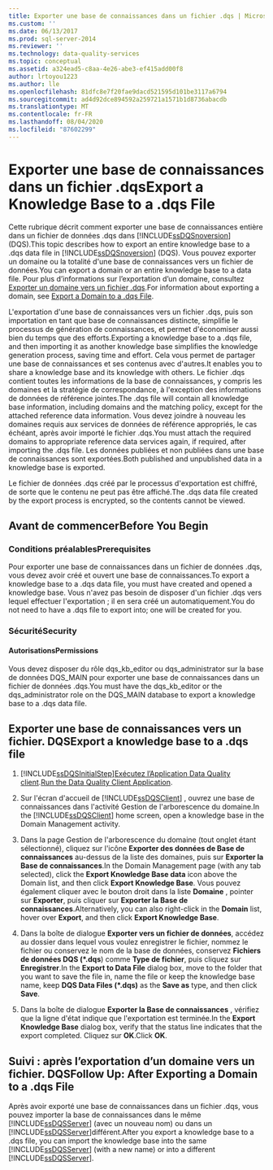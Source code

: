 ```yaml
---
title: Exporter une base de connaissances dans un fichier .dqs | Microsoft Docs
ms.custom: ''
ms.date: 06/13/2017
ms.prod: sql-server-2014
ms.reviewer: ''
ms.technology: data-quality-services
ms.topic: conceptual
ms.assetid: a324ead5-c8aa-4e26-abe3-ef415add00f8
author: lrtoyou1223
ms.author: lle
ms.openlocfilehash: 81dfc8e7f20fae9dacd521595d101be3117a6794
ms.sourcegitcommit: ad4d92dce894592a259721a1571b1d8736abacdb
ms.translationtype: MT
ms.contentlocale: fr-FR
ms.lasthandoff: 08/04/2020
ms.locfileid: "87602299"
---
```

# <a name="export-a-knowledge-base-to-a-dqs-file"></a><span data-ttu-id="fe078-102">Exporter une base de connaissances dans un fichier .dqs</span><span class="sxs-lookup"><span data-stu-id="fe078-102">Export a Knowledge Base to a .dqs File</span></span>
  <span data-ttu-id="fe078-103">Cette rubrique décrit comment exporter une base de connaissances entière dans un fichier de données .dqs dans [!INCLUDE[ssDQSnoversion](../includes/ssdqsnoversion-md.md)] (DQS).</span><span class="sxs-lookup"><span data-stu-id="fe078-103">This topic describes how to export an entire knowledge base to a .dqs data file in [!INCLUDE[ssDQSnoversion](../includes/ssdqsnoversion-md.md)] (DQS).</span></span> <span data-ttu-id="fe078-104">Vous pouvez exporter un domaine ou la totalité d'une base de connaissances vers un fichier de données.</span><span class="sxs-lookup"><span data-stu-id="fe078-104">You can export a domain or an entire knowledge base to a data file.</span></span> <span data-ttu-id="fe078-105">Pour plus d’informations sur l’exportation d’un domaine, consultez [Exporter un domaine vers un fichier .dqs](../../2014/data-quality-services/export-a-domain-to-a-dqs-file.md).</span><span class="sxs-lookup"><span data-stu-id="fe078-105">For information about exporting a domain, see [Export a Domain to a .dqs File](../../2014/data-quality-services/export-a-domain-to-a-dqs-file.md).</span></span>  
  
 <span data-ttu-id="fe078-106">L'exportation d'une base de connaissances vers un fichier .dqs, puis son importation en tant que base de connaissances distincte, simplifie le processus de génération de connaissances, et permet d'économiser aussi bien du temps que des efforts.</span><span class="sxs-lookup"><span data-stu-id="fe078-106">Exporting a knowledge base to a .dqs file, and then importing it as another knowledge base simplifies the knowledge generation process, saving time and effort.</span></span> <span data-ttu-id="fe078-107">Cela vous permet de partager une base de connaissances et ses contenus avec d'autres.</span><span class="sxs-lookup"><span data-stu-id="fe078-107">It enables you to share a knowledge base and its knowledge with others.</span></span> <span data-ttu-id="fe078-108">Le fichier .dqs contient toutes les informations de la base de connaissances, y compris les domaines et la stratégie de correspondance, à l'exception des informations de données de référence jointes.</span><span class="sxs-lookup"><span data-stu-id="fe078-108">The .dqs file will contain all knowledge base information, including domains and the matching policy, except for the attached reference data information.</span></span> <span data-ttu-id="fe078-109">Vous devez joindre à nouveau les domaines requis aux services de données de référence appropriés, le cas échéant, après avoir importé le fichier .dqs.</span><span class="sxs-lookup"><span data-stu-id="fe078-109">You must attach the required domains to appropriate reference data services again, if required, after importing the .dqs file.</span></span> <span data-ttu-id="fe078-110">Les données publiées et non publiées dans une base de connaissances sont exportées.</span><span class="sxs-lookup"><span data-stu-id="fe078-110">Both published and unpublished data in a knowledge base is exported.</span></span>  
  
 <span data-ttu-id="fe078-111">Le fichier de données .dqs créé par le processus d'exportation est chiffré, de sorte que le contenu ne peut pas être affiché.</span><span class="sxs-lookup"><span data-stu-id="fe078-111">The .dqs data file created by the export process is encrypted, so the contents cannot be viewed.</span></span>  
  
##  <a name="before-you-begin"></a><a name="BeforeYouBegin"></a> <span data-ttu-id="fe078-112">Avant de commencer</span><span class="sxs-lookup"><span data-stu-id="fe078-112">Before You Begin</span></span>  
  
###  <a name="prerequisites"></a><a name="Prerequisites"></a> <span data-ttu-id="fe078-113">Conditions préalables</span><span class="sxs-lookup"><span data-stu-id="fe078-113">Prerequisites</span></span>  
 <span data-ttu-id="fe078-114">Pour exporter une base de connaissances dans un fichier de données .dqs, vous devez avoir créé et ouvert une base de connaissances.</span><span class="sxs-lookup"><span data-stu-id="fe078-114">To export a knowledge base to a .dqs data file, you must have created and opened a knowledge base.</span></span> <span data-ttu-id="fe078-115">Vous n'avez pas besoin de disposer d'un fichier .dqs vers lequel effectuer l'exportation ; il en sera créé un automatiquement.</span><span class="sxs-lookup"><span data-stu-id="fe078-115">You do not need to have a .dqs file to export into; one will be created for you.</span></span>  
  
###  <a name="security"></a><a name="Security"></a> <span data-ttu-id="fe078-116">Sécurité</span><span class="sxs-lookup"><span data-stu-id="fe078-116">Security</span></span>  
  
####  <a name="permissions"></a><a name="Permissions"></a> <span data-ttu-id="fe078-117">Autorisations</span><span class="sxs-lookup"><span data-stu-id="fe078-117">Permissions</span></span>  
 <span data-ttu-id="fe078-118">Vous devez disposer du rôle dqs_kb_editor ou dqs_administrator sur la base de données DQS_MAIN pour exporter une base de connaissances dans un fichier de données .dqs.</span><span class="sxs-lookup"><span data-stu-id="fe078-118">You must have the dqs_kb_editor or the dqs_administrator role on the DQS_MAIN database to export a knowledge base to a .dqs data file.</span></span>  
  
##  <a name="export-a-knowledge-base-to-a-dqs-file"></a><a name="Export"></a><span data-ttu-id="fe078-119">Exporter une base de connaissances vers un fichier. DQS</span><span class="sxs-lookup"><span data-stu-id="fe078-119">Export a knowledge base to a .dqs file</span></span>  
  
1.  [!INCLUDE[ssDQSInitialStep](../includes/ssdqsinitialstep-md.md)]<span data-ttu-id="fe078-120">[Exécutez l’Application Data Quality client](../../2014/data-quality-services/run-the-data-quality-client-application.md).</span><span class="sxs-lookup"><span data-stu-id="fe078-120">[Run the Data Quality Client Application](../../2014/data-quality-services/run-the-data-quality-client-application.md).</span></span>  
  
2.  <span data-ttu-id="fe078-121">Sur l'écran d'accueil de [!INCLUDE[ssDQSClient](../includes/ssdqsclient-md.md)] , ouvrez une base de connaissances dans l'activité Gestion de l'arborescence du domaine.</span><span class="sxs-lookup"><span data-stu-id="fe078-121">In the [!INCLUDE[ssDQSClient](../includes/ssdqsclient-md.md)] home screen, open a knowledge base in the Domain Management activity.</span></span>  
  
3.  <span data-ttu-id="fe078-122">Dans la page Gestion de l'arborescence du domaine (tout onglet étant sélectionné), cliquez sur l'icône **Exporter des données de Base de connaissances** au-dessus de la liste des domaines, puis sur **Exporter la Base de connaissances**.</span><span class="sxs-lookup"><span data-stu-id="fe078-122">In the Domain Management page (with any tab selected), click the **Export Knowledge Base data** icon above the Domain list, and then click **Export Knowledge Base**.</span></span> <span data-ttu-id="fe078-123">Vous pouvez également cliquer avec le bouton droit dans la liste **Domaine** , pointer sur **Exporter**, puis cliquer sur **Exporter la Base de connaissances**.</span><span class="sxs-lookup"><span data-stu-id="fe078-123">Alternatively, you can also right-click in the **Domain** list, hover over **Export**, and then click **Export Knowledge Base**.</span></span>  
  
4.  <span data-ttu-id="fe078-124">Dans la boîte de dialogue **Exporter vers un fichier de données**, accédez au dossier dans lequel vous voulez enregistrer le fichier, nommez le fichier ou conservez le nom de la base de données, conservez **Fichiers de données DQS (\*.dqs**) comme **Type de fichier**, puis cliquez sur **Enregistrer**.</span><span class="sxs-lookup"><span data-stu-id="fe078-124">In the **Export to Data File** dialog box, move to the folder that you want to save the file in, name the file or keep the knowledge base name, keep **DQS Data Files (\*.dqs)** as the **Save as** type, and then click **Save**.</span></span>  
  
5.  <span data-ttu-id="fe078-125">Dans la boîte de dialogue **Exporter la Base de connaissances** , vérifiez que la ligne d'état indique que l'exportation est terminée.</span><span class="sxs-lookup"><span data-stu-id="fe078-125">In the **Export Knowledge Base** dialog box, verify that the status line indicates that the export completed.</span></span> <span data-ttu-id="fe078-126">Cliquez sur **OK**.</span><span class="sxs-lookup"><span data-stu-id="fe078-126">Click **OK**.</span></span>  
  
##  <a name="follow-up-after-exporting-a-domain-to-a-dqs-file"></a><a name="FollowUp"></a><span data-ttu-id="fe078-127">Suivi : après l’exportation d’un domaine vers un fichier. DQS</span><span class="sxs-lookup"><span data-stu-id="fe078-127">Follow Up: After Exporting a Domain to a .dqs File</span></span>  
 <span data-ttu-id="fe078-128">Après avoir exporté une base de connaissances dans un fichier .dqs, vous pouvez importer la base de connaissances dans le même [!INCLUDE[ssDQSServer](../includes/ssdqsserver-md.md)] (avec un nouveau nom) ou dans un [!INCLUDE[ssDQSServer](../includes/ssdqsserver-md.md)]différent.</span><span class="sxs-lookup"><span data-stu-id="fe078-128">After you export a knowledge base to a .dqs file, you can import the knowledge base into the same [!INCLUDE[ssDQSServer](../includes/ssdqsserver-md.md)] (with a new name) or into a different [!INCLUDE[ssDQSServer](../includes/ssdqsserver-md.md)].</span></span>  
  
  
